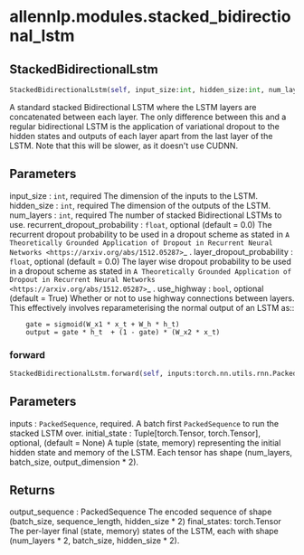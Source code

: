 # allennlp.modules.stacked_bidirectional_lstm

## StackedBidirectionalLstm
```python
StackedBidirectionalLstm(self, input_size:int, hidden_size:int, num_layers:int, recurrent_dropout_probability:float=0.0, layer_dropout_probability:float=0.0, use_highway:bool=True) -> None
```

A standard stacked Bidirectional LSTM where the LSTM layers
are concatenated between each layer. The only difference between
this and a regular bidirectional LSTM is the application of
variational dropout to the hidden states and outputs of each layer apart
from the last layer of the LSTM. Note that this will be slower, as it
doesn't use CUDNN.

Parameters
----------
input_size : ``int``, required
    The dimension of the inputs to the LSTM.
hidden_size : ``int``, required
    The dimension of the outputs of the LSTM.
num_layers : ``int``, required
    The number of stacked Bidirectional LSTMs to use.
recurrent_dropout_probability : ``float``, optional (default = 0.0)
    The recurrent dropout probability to be used in a dropout scheme as
    stated in `A Theoretically Grounded Application of Dropout in Recurrent
    Neural Networks <https://arxiv.org/abs/1512.05287>`_ .
layer_dropout_probability : ``float``, optional (default = 0.0)
    The layer wise dropout probability to be used in a dropout scheme as
    stated in  `A Theoretically Grounded Application of Dropout in
    Recurrent Neural Networks <https://arxiv.org/abs/1512.05287>`_ .
use_highway : ``bool``, optional (default = True)
    Whether or not to use highway connections between layers. This effectively involves
    reparameterising the normal output of an LSTM as::

        gate = sigmoid(W_x1 * x_t + W_h * h_t)
        output = gate * h_t  + (1 - gate) * (W_x2 * x_t)

### forward
```python
StackedBidirectionalLstm.forward(self, inputs:torch.nn.utils.rnn.PackedSequence, initial_state:Union[Tuple[torch.Tensor, torch.Tensor], NoneType]=None) -> Tuple[torch.nn.utils.rnn.PackedSequence, Tuple[torch.Tensor, torch.Tensor]]
```

Parameters
----------
inputs : ``PackedSequence``, required.
    A batch first ``PackedSequence`` to run the stacked LSTM over.
initial_state : Tuple[torch.Tensor, torch.Tensor], optional, (default = None)
    A tuple (state, memory) representing the initial hidden state and memory
    of the LSTM. Each tensor has shape (num_layers, batch_size, output_dimension * 2).

Returns
-------
output_sequence : PackedSequence
    The encoded sequence of shape (batch_size, sequence_length, hidden_size * 2)
final_states: torch.Tensor
    The per-layer final (state, memory) states of the LSTM, each with shape
    (num_layers * 2, batch_size, hidden_size * 2).

